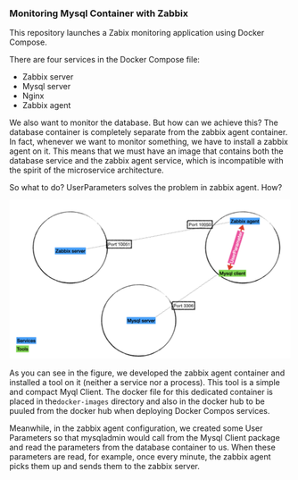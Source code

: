 ### Monitoring Mysql Container with Zabbix

This repository launches a Zabix monitoring application using Docker Compose. 

There are four services in the Docker Compose file:
- Zabbix server
- Mysql server
- Nginx
- Zabbix agent


We also want to monitor the database. But how can we achieve this?  The database container is completely separate from the zabbix agent container. In fact, whenever we want to monitor something, we have to install a zabbix agent on it. This means that we must have an image that contains both the database service and the zabbix agent service, which is incompatible with the spirit of the microservice architecture.

So what to do? UserParameters solves the problem in zabbix agent. How? 


![alt text](https://github.com/imikiani/monitoring-mysql-container-with-zabbix/blob/main/roles/app/files/app/schema.jpeg?raw=true)

As you can see in the figure, we developed the zabbix agent container and installed a tool on it (neither a service nor a process). This tool is a simple and compact Myql Client. The docker file for this dedicated container is placed in the`docker-images` directory and also in the docker hub to be puuled from the docker hub when deploying Docker Compos services.

Meanwhile, in the zabbix agent configuration, we created some User Parameters so that mysqladmin would call from the Mysql Client package and read the parameters from the database container to us. When these parameters are read, for example, once every minute, the zabbix agent picks them up and sends them to the zabbix server.
